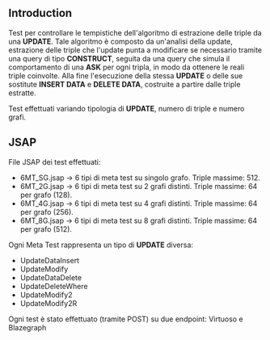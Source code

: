 ## Introduction
Test per controllare le tempistiche dell'algoritmo di estrazione delle triple da una **UPDATE**.
Tale algoritmo è composto da un'analisi della update, estrazione delle triple che l'update punta a modificare
se necessario tramite una query di tipo **CONSTRUCT**, seguita da una query che simula il comportamento di una **ASK** per ogni tripla,
in modo da ottenere le reali triple coinvolte.
Alla fine l'esecuzione della stessa **UPDATE** o delle sue sostitute **INSERT DATA** e **DELETE DATA**, costruite a partire dalle triple estratte.

Test effettuati variando tipologia di **UPDATE**, numero di triple e numero grafi.

## JSAP

File JSAP dei test effettuati:

- 6MT_SG.jsap ->	6 tipi di meta test su singolo grafo. Triple massime: 512.
- 6MT_2G.jsap ->	6 tipi di meta test su 2 grafi distinti. Triple massime: 64 per grafo (128).
- 6MT_4G.jsap ->	6 tipi di meta test su 4 grafi distinti. Triple massime: 64 per grafo (256).
- 6MT_8G.jsap ->	6 tipi di meta test su 8 grafi distinti. Triple massime: 64 per grafo (512).

Ogni Meta Test rappresenta un tipo di **UPDATE** diversa:

- UpdateDataInsert
- UpdateModify
- UpdateDataDelete
- UpdateDeleteWhere
- UpdateModify2
- UpdateModify2R

Ogni test è stato effettuato (tramite POST) su due endpoint: Virtuoso e Blazegraph
